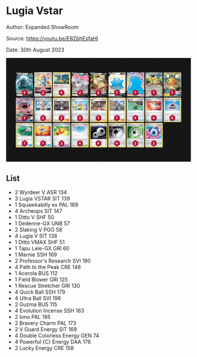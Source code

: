 # Lugia Vstar

Author: Expanded ShowRoom

Source: <https://youtu.be/E8ZbhEsfaHI>

Date: 30th August 2023

![decklist](../../images/OBF/Lugia%20Vstar/2-%20Lugia%20Vstar.png)

## List

* 2 Wyrdeer V ASR 134
* 3 Lugia VSTAR SIT 139
* 1 Squawkabilly ex PAL 169
* 4 Archeops SIT 147
* 1 Ditto V SHF 50
* 1 Dedenne-GX UNB 57
* 2 Slaking V PGO 58
* 4 Lugia V SIT 138
* 1 Ditto VMAX SHF 51
* 1 Tapu Lele-GX GRI 60
* 1 Marnie SSH 169
* 2 Professor's Research SVI 190
* 4 Path to the Peak CRE 148
* 1 Acerola BUS 112
* 1 Field Blower GRI 125
* 1 Rescue Stretcher GRI 130
* 4 Quick Ball SSH 179
* 4 Ultra Ball SVI 196
* 2 Guzma BUS 115
* 4 Evolution Incense SSH 163
* 2 Iono PAL 185
* 2 Bravery Charm PAL 173
* 2 V Guard Energy SIT 169
* 4 Double Colorless Energy GEN 74
* 4 Powerful {C} Energy DAA 176
* 2 Lucky Energy CRE 158
